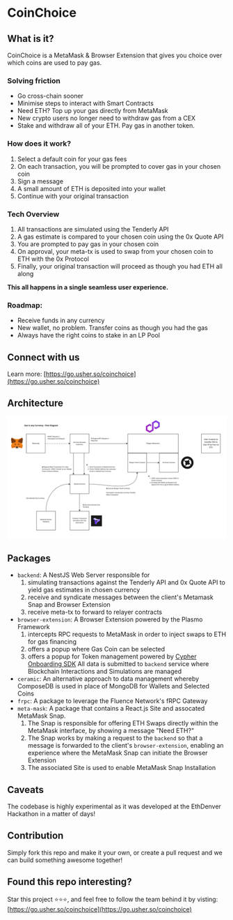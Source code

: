 # CoinChoice

## What is it?

CoinChoice is a MetaMask & Browser Extension that gives you choice over which coins are used to pay gas.

### Solving friction

- Go cross-chain sooner
- Minimise steps to interact with Smart Contracts
- Need ETH? Top up your gas directly from MetaMask
- New crypto users no longer need to withdraw gas from a CEX
- Stake and withdraw all of your ETH. Pay gas in another token.

### How does it work?

1. Select a default coin for your gas fees
2. On each transaction, you will be prompted to cover gas in your chosen coin
3. Sign a message
4. A small amount of ETH is deposited into your wallet
5. Continue with your original transaction


### Tech Overview

1. All transactions are simulated using the Tenderly API
2. A gas estimate is compared to your chosen coin using the 0x Quote API
3. You are prompted to pay gas in your chosen coin
4. On approval, your meta-tx is used to swap from your chosen coin to ETH with the 0x Protocol
5. Finally, your original transaction will proceed as though you had ETH all along

**This all happens in a single seamless user experience.**

### Roadmap:

- Receive funds in any currency
- New wallet, no problem. Transfer coins as though you had the gas
- Always have the right coins to stake in an LP Pool

## Connect with us

Learn more: [https://go.usher.so/coinchoice](https://go.usher.so/coinchoice)

## Architecture

![CoinChoice Architecture](https://github.com/coinchoice/coinchoice/blob/main/docs/ethdenver-architecture.jpeg)

## Packages

- `backend`: A NestJS Web Server responsible for
  1. simulating transactions against the Tenderly API and 0x Quote API to yield gas estimates in chosen currency
  2. receive and syndicate messages between the client's Metamask Snap and Browser Extension
  3. receive meta-tx to forward to relayer contracts
- `browser-extension`: A Browser Extension powered by the Plasmo Framework
  1. intercepts RPC requests to MetaMask in order to inject swaps to ETH for gas financing
  2. offers a popup where Gas Coin can be selected
  3. offers a popup for Token management powered by [Cypher Onboarding SDK](https://developer.cypherwallet.io/)
  All data is submitted to `backend` service where Blockchain Interactions and Simulations are managed
- `ceramic`: An alternative approach to data management whereby ComposeDB is used in place of MongoDB for Wallets and Selected Coins
- `frpc`: A package to leverage the Fluence Network's fRPC Gateway
- `meta-mask`: A package that contains a React.js Site and assocated MetaMask Snap.
  1. The Snap is responsible for offering ETH Swaps directly within the MetaMask interface, by showing a message "Need ETH?"
  2. The Snap works by making a request to the `backend` so that a message is forwarded to the client's `browser-extension`, enabling an experience where the MetaMask Snap can initiate the Browser Extension
  3. The associated Site is used to enable MetaMask Snap Installation

## Caveats

The codebase is highly experimental as it was developed at the EthDenver Hackathon in a matter of days!

## Contribution

Simply fork this repo and make it your own, or create a pull request and we can build something awesome together!

## Found this repo interesting?

Star this project ⭐️⭐️⭐️, and feel free to follow the team behind it by visting: [https://go.usher.so/coinchoice](https://go.usher.so/coinchoice)
